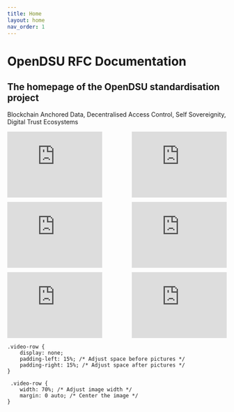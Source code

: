 ```yaml
---
title: Home
layout: home
nav_order: 1
---
```


    
# **OpenDSU RFC Documentation**
## The homepage of the OpenDSU standardisation project
Blockchain Anchored Data, Decentralised Access Control, Self Sovereignity, Digital Trust Ecosystems 

<div style="display:flex;flex-direction:row;flex-wrap:wrap;justify-content:space-between;align-content:space-around;gap: 10px 10px;">

<iframe width="218.27" height="150.6" src="https://www.youtube.com/embed/n6YiWk8t3W0?si=R8GYpQFhycDL3xJ6" title="YouTube video player" frameborder="0" allow="accelerometer; autoplay; clipboard-write; encrypted-media; gyroscope; picture-in-picture; web-share" allowfullscreen></iframe>

<iframe width="218.27" height="150.6" src="https://www.youtube.com/embed/M25uLSmVRl0?si=4bl_aokGPNqFBFcR" title="YouTube video player" frameborder="0" allow="accelerometer; autoplay; clipboard-write; encrypted-media; gyroscope; picture-in-picture; web-share" allowfullscreen></iframe>

<iframe width="218.27" height="150.6" src="https://www.youtube.com/embed/tYjIfKK4TOQ?si=GpXncvdI4sPvc8pc" title="YouTube video player" frameborder="0" allow="accelerometer; autoplay; clipboard-write; encrypted-media; gyroscope; picture-in-picture; web-share" allowfullscreen></iframe>

<iframe width="218.27" height="150.6" src="https://www.youtube.com/embed/BB7XcK8Ptss?si=FsW2Bw6ua5jfhVHb" title="YouTube video player" frameborder="0" allow="accelerometer; autoplay; clipboard-write; encrypted-media; gyroscope; picture-in-picture; web-share" allowfullscreen></iframe>

<iframe width="218.27" height="150.6" src="https://www.youtube.com/embed/HCkeFXyeJxg?si=ZpnXwsa9qghC2OMQ" title="YouTube video player" frameborder="0" allow="accelerometer; autoplay; clipboard-write; encrypted-media; gyroscope; picture-in-picture; web-share" allowfullscreen></iframe>

<iframe width="218.27" height="150.6" src="https://www.youtube.com/embed/0A3bGUAajrM?si=3wLGPS6KBAfaJLVF" title="YouTube video player" frameborder="0" allow="accelerometer; autoplay; clipboard-write; encrypted-media; gyroscope; picture-in-picture; web-share" allowfullscreen></iframe>
</div>


    .video-row {
        display: none;
		padding-left: 15%; /* Adjust space before pictures */
		padding-right: 15%; /* Adjust space after pictures */
    }
	
	 .video-row {
		width: 70%; /* Adjust image width */
		margin: 0 auto; /* Center the image */
    }